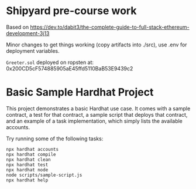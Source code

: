 # Shipyard pre-course work

Based on https://dev.to/dabit3/the-complete-guide-to-full-stack-ethereum-development-3j13

Minor changes to get things working (copy artifacts into ./src), use .env for deployment variables.

`Greeter.sol` deployed on ropsten at: 0x200CD5cF574885905aE45ffd5110BaB53E9439c2

# Basic Sample Hardhat Project

This project demonstrates a basic Hardhat use case. It comes with a sample contract, a test for that contract, a sample script that deploys that contract, and an example of a task implementation, which simply lists the available accounts.

Try running some of the following tasks:

```shell
npx hardhat accounts
npx hardhat compile
npx hardhat clean
npx hardhat test
npx hardhat node
node scripts/sample-script.js
npx hardhat help
```
